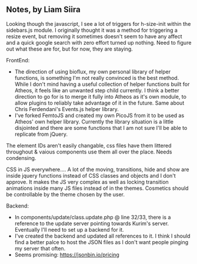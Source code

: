 ## Notes, by Liam Siira

Looking though the javascript, I see a lot of triggers for h-size-init within the sidebars.js module. I originally thought it was a method for triggering a resize event, but removing it sometimes doesn't seem to have any affect and a quick google search with zero effort turned up nothing. Need to figure out what these are for, but for now, they are staying.

FrontEnd:
 * The direction of using bioflux, my own personal library of helper functions, is something I'm not really convinced is the best method. While I don't mind having a useful collection of helper functions built for Atheos, it feels like an unwanted step child currently. I think a better direction to go for is to merge it fully into Atheos as it's own module, to allow plugins to reliably take advantage of it in the future. Same about Chris Ferdendani's Events.js helper library.
 * I've forked FemtoJS and created my own PicoJS from it to be used as Atheos' own helper library. Currently the library situation is a little disjointed and there are some functions that I am not sure I'll be able to replicate from jQuery.

The element IDs aren't easily changable, css files have them littered throughout & vaious components use them all over the place. Needs condensing.

CSS in JS everywhere.... A lot of the moving, transitions, hide and show are inside jquery functions instead of CSS classes and objects and I don't approve. It makes the JS very complex as well as locking transition animations inside many JS files instead of in the themes. Cosmetics should be controllable by the theme chosen by the user.

Backend:
 * In components/update/class.update.php @ line 32/33, there is a reference to the update server pointing towards Kurim's server. Eventually I'll need to set up a backend for it.
 * I've created the backend and updated all references to it. I think I should find a better palce to host the JSON files as I don't want people pinging my server that often.
 * Seems promising: https://jsonbin.io/pricing